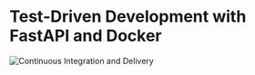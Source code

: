 # Test-Driven Development with FastAPI and Docker

![Continuous Integration and Delivery](https://github.com/snv-ds/fastapi-tdd-docker/workflows/Continuous%20Integration%20and%20Delivery/badge.svg?branch=master)
